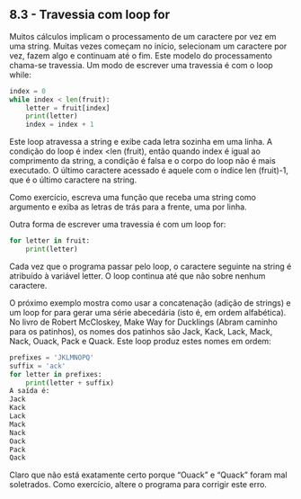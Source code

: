 ## 8.3 - Travessia com loop for

Muitos cálculos implicam o processamento de um caractere por vez em uma string. Muitas vezes começam no início, selecionam um caractere por vez, fazem algo e continuam até o fim. Este modelo do processamento chama-se travessia. Um modo de escrever uma travessia é com o loop while:



```python
index = 0
while index < len(fruit):
    letter = fruit[index]
    print(letter)
    index = index + 1
```

Este loop atravessa a string e exibe cada letra sozinha em uma linha. A condição do loop é index &lt;len (fruit), então quando index é igual ao comprimento da string, a condição é falsa e o corpo do loop não é mais executado. O último caractere acessado é aquele com o índice len (fruit)-1, que é o último caractere na string.

Como exercício, escreva uma função que receba uma string como argumento e exiba as letras de trás para a frente, uma por linha.

Outra forma de escrever uma travessia é com um loop for:

```python
for letter in fruit:
    print(letter)
```

Cada vez que o programa passar pelo loop, o caractere seguinte na string é atribuído à variável letter. O loop continua até que não sobre nenhum caractere.

O próximo exemplo mostra como usar a concatenação (adição de strings) e um loop for para gerar uma série abecedária (isto é, em ordem alfabética). No livro de Robert McCloskey, Make Way for Ducklings (Abram caminho para os patinhos), os nomes dos patinhos são Jack, Kack, Lack, Mack, Nack, Ouack, Pack e Quack. Este loop produz estes nomes em ordem:






```python
prefixes = 'JKLMNOPQ'
suffix = 'ack'
for letter in prefixes:
    print(letter + suffix)
A saída é:
Jack
Kack
Lack
Mack
Nack
Oack
Pack
Qack
```

Claro que não está exatamente certo porque “Ouack” e “Quack” foram mal soletrados. Como exercício, altere o programa para corrigir este erro.
